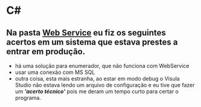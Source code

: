 # C#

## Na pasta [Web Service](https://github.com/freric-51/Csharp/tree/main/Web%20Service) eu fiz os seguintes acertos em um sistema que estava prestes a entrar em produção.

- há uma solução para enumerador, que não funciona com WebService
- usar uma conexão com MS SQL
- outra coisa, esta mais estranha, ao estar em modo debug o Visula Studio não estava lendo um arquivo de configuração e eu tive que fazer um ***'acerto técnico'*** pois me deram um tempo curto para certar o programa.
